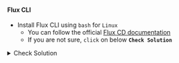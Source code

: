 #### Flux CLI
- Install Flux CLI using `bash` for `Linux`
    - You can follow the official [Flux CD documentation](https://fluxcd.io/flux/installation/#install-the-flux-cli)
    - If you are not sure, `click` on below **`Check Solution`**

<details><summary>Check Solution</summary>

```
curl -s https://fluxcd.io/install.sh | sudo bash
```{{exec}}

</details>

<br>
  
#### Check the **version** of Flux CLI

```
flux -v
```{{exec}}

  

#### Check **Flux CLI commands list** using the `-h` help tag

```
flux -h
```{{exec}}


###### ****If you face any issue or have a new suggestion, please raise it here: [issues tracker](https://github.com/sidd-harth/fluxcd-tracker/issues)*